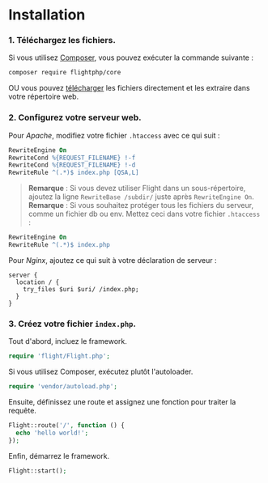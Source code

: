 # Installation

### 1. Téléchargez les fichiers.

Si vous utilisez [Composer](https://getcomposer.org), vous pouvez exécuter la commande suivante :

```bash
composer require flightphp/core
```

OU vous pouvez [télécharger](https://github.com/flightphp/core/archive/master.zip) les fichiers directement et les extraire dans votre répertoire web.

### 2. Configurez votre serveur web.

Pour *Apache*, modifiez votre fichier `.htaccess` avec ce qui suit :

```apache
RewriteEngine On
RewriteCond %{REQUEST_FILENAME} !-f
RewriteCond %{REQUEST_FILENAME} !-d
RewriteRule ^(.*)$ index.php [QSA,L]
```

> **Remarque** : Si vous devez utiliser Flight dans un sous-répertoire, ajoutez la ligne
> `RewriteBase /subdir/` juste après `RewriteEngine On`.
> **Remarque** : Si vous souhaitez protéger tous les fichiers du serveur, comme un fichier db ou env.
> Mettez ceci dans votre fichier `.htaccess` :

```apache
RewriteEngine On
RewriteRule ^(.*)$ index.php
```

Pour *Nginx*, ajoutez ce qui suit à votre déclaration de serveur :

```nginx
server {
  location / {
    try_files $uri $uri/ /index.php;
  }
}
```

### 3. Créez votre fichier `index.php`.

Tout d'abord, incluez le framework.

```php
require 'flight/Flight.php';
```

Si vous utilisez Composer, exécutez plutôt l'autoloader.

```php
require 'vendor/autoload.php';
```

Ensuite, définissez une route et assignez une fonction pour traiter la requête.

```php
Flight::route('/', function () {
  echo 'hello world!';
});
```

Enfin, démarrez le framework.

```php
Flight::start();
```
